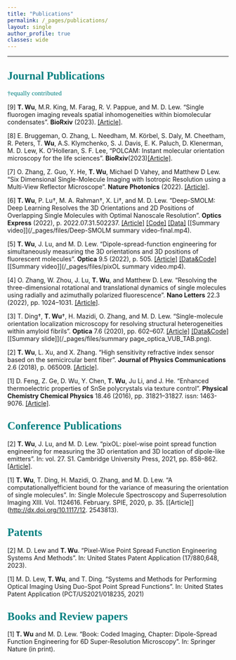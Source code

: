 ```yaml
---
title: "Publications"
permalink: /_pages/publications/
layout: single
author_profile: true
classes: wide
---
```



____

## <span style="color:teal; font-family:Comic Sans MS;font-size: 25px;">Journal Publications</span>
 <span style="color:teal; font-family:Comic Sans MS;font-size: 15px;">†equally contributed</span>


[9] __T. Wu__, M.R. King, M. Farag, R. V. Pappue, and M. D. Lew. “Single fluorogen imaging reveals spatial inhomogeneities within biomolecular condensates”. __BioRxiv__ (2023). [[Article]](https://www.biorxiv.org/content/10.1101/2023.01.26.525727v1).

[8] E. Bruggeman, O. Zhang, L. Needham, M. Körbel, S. Daly, M. Cheetham, R. Peters, T. __Wu__, A.S. Klymchenko, S. J. Davis, E. K. Paluch, D. Klenerman, M. D. Lew, K. O'Holleran, S. F. Lee, “POLCAM: Instant molecular orientation microscopy for the life sciences”. __BioRxiv__(2023)[[Article]](https://www.biorxiv.org/content/10.1101/2023.02.07.527479v1).

[7] O. Zhang, Z. Guo, Y. He, __T. Wu__, Michael D Vahey, and Matthew D Lew. “Six Dimensional Single-Molecule Imaging with Isotropic Resolution using a Multi-View Reflector Microscope”. __Nature Photonics__ (2022). [[Article]](https://www.nature.com/articles/s41566-022-01116-6).

[6] __T. Wu__, P. Lu†, M. A. Rahman†, X. Li†, and M. D. Lew. “Deep-SMOLM: Deep Learning
Resolves the 3D Orientations and 2D Positions of Overlapping Single Molecules with Optimal Nanoscale
Resolution”. __Optics Express__ (2022), p. 2022.07.31.502237. [[Article]](https://doi.org/10.1364/OE.470146) [[Code]](https://github.com/Lew-Lab/Deep-SMOLM) [[Data]](https://osf.io/x6p8r/) [[Summary video]](/_pages/files/Deep-SMOLM summary video-final.mp4).

[5] __T. Wu__, J. Lu, and M. D. Lew. “Dipole-spread-function engineering for simultaneously measuring
the 3D orientations and 3D positions of fluorescent molecules”. __Optica__ 9.5 (2022), p. 505. [[Article]](http://dx.doi.org/10.1364/optica.451899) [[Data&Code]](https://doi.org/10.17605/OSF.IO/97GMV) [[Summary video]](/_pages/files/pixOL summary  video.mp4).

[4] O. Zhang, W. Zhou, J. Lu, __T. Wu__, and Matthew D. Lew. “Resolving the three-dimensional
rotational and translational dynamics of single molecules using radially and azimuthally polarized fluorescence”.
__Nano Letters__ 22.3 (2022), pp. 1024–1031. [[Article]](http://dx.doi.org/10.1021/acs.nanolett.1c03948).

[3] T. Ding†, __T. Wu__†, H. Mazidi, O. Zhang, and M. D. Lew. “Single-molecule orientation
localization microscopy for resolving structural heterogeneities within amyloid fibrils”. __Optica__ 7.6
(2020), pp. 602–607. [[Article]](http://dx.doi.org/10.1364/optica.388157) [[Data&Code]](https://osf.io/pe3qu/?view_only=081206495472426889c1055f21971e9a) [[Summary slide]](/_pages/files/summary page_optica_VUB_TAB.png).

[2] __T. Wu__, L. Xu, and X. Zhang. “High sensitivity refractive index sensor based on the semicircular
bent fiber”. __Journal of Physics Communications__ 2.6 (2018), p. 065009. [[Article]](http://dx.doi.org/10.1088/2399-6528/aacb0b).

[1] D. Feng, Z. Ge, D. Wu, Y. Chen, __T. Wu__, Ju Li, and J. He. “Enhanced thermoelectric
properties of SnSe polycrystals via texture control”. __Physical Chemistry Chemical Physics__ 18.46
(2016), pp. 31821–31827. issn: 1463-9076. [[Article]](http://dx.doi.org/10.1039/C6CP06466C).

## <span style="color:teal; font-family:Comic Sans MS;font-size: 25px;">Conference Publications</span>

[2] __T. Wu__, J. Lu, and M. D. Lew. “pixOL: pixel-wise point spread function engineering for measuring
the 3D orientation and 3D location of dipole-like emitters”. In: vol. 27. S1. Cambridge University Press, 2021,
pp. 858–862. [[Article]](http://dx.doi.org/10.1017/S1431927621003366).

[1] __T. Wu__, T. Ding, H. Mazidi, O. Zhang, and M. D. Lew. “A computationallyefficient
bound for the variance of measuring the orientation of single molecules”. In: Single Molecule Spectroscopy
and Superresolution Imaging XIII. Vol. 1124616. February. SPIE, 2020, p. 35. [[Article]](http://dx.doi.org/10.1117/12.
2543813).


## <span style="color:teal; font-family:Comic Sans MS;font-size: 25px;">Patents</span>

[2] M. D. Lew and __T. Wu__. “Pixel-Wise Point Spread Function Engineering Systems And Methods”. In: United
States Patent Application (17/880,648, 2023).

[1] M. D. Lew, __T. Wu__, and T. Ding. “Systems and Methods for Performing Optical Imaging Using Duo-Spot
Point Spread Functions”. In: United States Patent Application (PCT/US2021/018235, 2021)

## <span style="color:teal; font-family:Comic Sans MS;font-size: 25px;">Books and Review papers</span>

[1] __T. Wu__ and M. D. Lew. “Book: Coded Imaging, Chapter: Dipole-Spread Function Engineering for 6D Super-Resolution Microscopy”. In: Springer Nature (in print).

